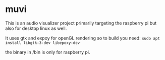 # muvi
This is an audio visualizer project primarily targeting the raspberry pi but also for desktop linux as well.

It uses gtk and expoy for openGL rendering so to build you need:
`sudo apt install libgtk-3-dev libepoxy-dev`

the binary in /bin is only for raspberry pi.
